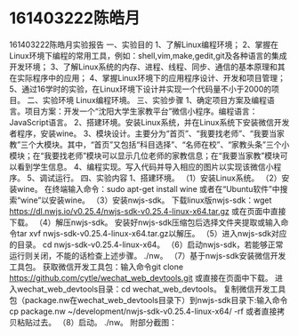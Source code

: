 # 161403222陈皓月
161403222陈皓月实验报告
一、实验目的
  1、了解Linux编程环境；
  2、掌握在Linux环境下编程的常用工具，例如：shell,vim,make,gedit,git及各种语言的集成开发环境；
  3、了解Linux系统的内存、进程、线程、同步、通信的基本原理和其在实际程序中的应用；
  4、掌握Linux环境下的应用程序设计、开发和项目管理；
  5、通过16学时的实验，在Linux环境下设计并实现一个代码量不小于2000的项目。
二、实验环境
  Linux编程环境。
三、实验步骤
  1、确定项目方案及编程语言。项目方案：开发一个“沈阳大学生家教平台”微信小程序。编程语言：JavaScript语言。
  2、搭建环境。安装Linux系统，并在Linux系统下安装微信开发者程序，安装wine。
  3、模块设计。主要分为“首页”、“我要找老师”、“我要当家教”三个大模块。其中，“首页”又包括“科目选择”、“名师在校”、“家教头条”三个小模块；在“我要找老师”模块可以显示几位老师的家教信息；在“我要当家教”模块可以看到学生信息。
  4、编程实现。写入代码并导入相应的图片以实现该微信小程序。
  5、调试运行。
四、实验内容
  1、搭建环境。
  （1）安装Linux系统。
  （2）安装wine。
      在终端输入命令：sudo apt-get install wine 或者在“Ubuntu软件”中搜索“wine”以安装wine。
  （3）安装nwjs-sdk。
      下载linux版nwjs-sdk：wget https://dl.nwjs.io/v0.25.4/nwjs-sdk-v0.25.4-linux-x64.tar.gz 或在页面中直接下载。
  （4）解压nwjs-sdk。
      安装好nwjs-sdk压缩包后选择文件夹提取或输入命令tar xvf  nwjs-sdk-v0.25.4-linux-x64.tar.gz以解压。
  （5）进入nwjs-sdk对应的目录。
      cd nwjs-sdk-v0.25.4-linux-x64。
  （6）启动nwjs-sdk，若能够正常运行则关闭，不能的话检查上述步骤。
      ./nw。
  （7）基于nwjs-sdk安装微信开发工具包。
      获取微信开发工具包：输入命令git clone https://github.com/cytle/wechat_web_devtools.git 或直接在页面中下载。
      进入wechat_web_devtools目录：cd wechat_web_devtools。
      复制微信开发工具包（package.nw在wechat_web_devtools目录下）到nwjs-sdk目录下:输入命令cp package.nw ~/development/nwjs-sdk-v0.25.4-linux-x64/ -rf  或者直接拷贝粘贴过去。
  （8）启动。
      ./nw。
  附部分截图：
  
  
